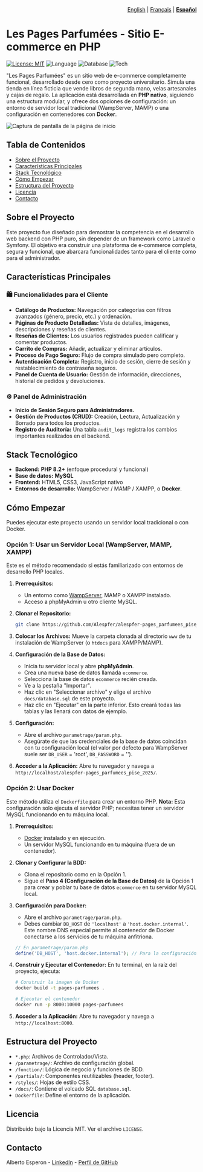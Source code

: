 <!-- Language Navigation -->
<div align="right">
  <a href="./README.md">English</a> | <a href="./README_fr.md">Français</a> | <b><a href="./README_es.md">Español</a></b>
</div>

# Les Pages Parfumées - Sitio E-commerce en PHP

[![License: MIT](https://img.shields.io/badge/Licencia-MIT-blue.svg)](https://opensource.org/licenses/MIT)
![Language](https://img.shields.io/badge/Lenguaje-PHP-8892BF)
![Database](https://img.shields.io/badge/Base_de_Datos-MySQL-4479A1)
![Tech](https://img.shields.io/badge/Tecnología-Docker-2496ED)

"Les Pages Parfumées" es un sitio web de e-commerce completamente funcional, desarrollado desde cero como proyecto universitario. Simula una tienda en línea ficticia que vende libros de segunda mano, velas artesanales y cajas de regalo. La aplicación está desarrollada en **PHP nativo**, siguiendo una estructura modular, y ofrece dos opciones de configuración: un entorno de servidor local tradicional (WampServer, MAMP) o una configuración en contenedores con **Docker**.

![Captura de pantalla de la página de inicio](img/homepage.png)

## Tabla de Contenidos

- [Sobre el Proyecto](#sobre-el-proyecto)
- [Características Principales](#características-principales)
- [Stack Tecnológico](#stack-tecnológico)
- [Cómo Empezar](#cómo-empezar)
- [Estructura del Proyecto](#estructura-del-proyecto)
- [Licencia](#licencia)
- [Contacto](#contacto)

## Sobre el Proyecto

Este proyecto fue diseñado para demostrar la competencia en el desarrollo web backend con PHP puro, sin depender de un framework como Laravel o Symfony. El objetivo era construir una plataforma de e-commerce completa, segura y funcional, que abarcara funcionalidades tanto para el cliente como para el administrador.

## Características Principales

### 🛍️ Funcionalidades para el Cliente
*   **Catálogo de Productos:** Navegación por categorías con filtros avanzados (género, precio, etc.) y ordenación.
*   **Páginas de Producto Detalladas:** Vista de detalles, imágenes, descripciones y reseñas de clientes.
*   **Reseñas de Clientes:** Los usuarios registrados pueden calificar y comentar productos.
*   **Carrito de Compras:** Añadir, actualizar y eliminar artículos.
*   **Proceso de Pago Seguro:** Flujo de compra simulado pero completo.
*   **Autenticación Completa:** Registro, inicio de sesión, cierre de sesión y restablecimiento de contraseña seguros.
*   **Panel de Cuenta de Usuario:** Gestión de información, direcciones, historial de pedidos y devoluciones.

### ⚙️ Panel de Administración
*   **Inicio de Sesión Seguro para Administradores.**
*   **Gestión de Productos (CRUD):** Creación, Lectura, Actualización y Borrado para todos los productos.
*   **Registro de Auditoría:** Una tabla `audit_logs` registra los cambios importantes realizados en el backend.

## Stack Tecnológico

*   **Backend:** **PHP 8.2+** (enfoque procedural y funcional)
*   **Base de datos:** **MySQL**
*   **Frontend:** HTML5, CSS3, JavaScript nativo
*   **Entornos de desarrollo:** WampServer / MAMP / XAMPP, o **Docker**.

## Cómo Empezar

Puedes ejecutar este proyecto usando un servidor local tradicional o con Docker.

### Opción 1: Usar un Servidor Local (WampServer, MAMP, XAMPP)

Este es el método recomendado si estás familiarizado con entornos de desarrollo PHP locales.

1.  **Prerrequisitos:**
    *   Un entorno como [WampServer](https://www.wampserver.com/), MAMP o XAMPP instalado.
    *   Acceso a phpMyAdmin u otro cliente MySQL.

2.  **Clonar el Repositorio:**
    ```bash
    git clone https://github.com/Alespfer/alespfer-pages_parfumees_pise_2025.git
    ```

3.  **Colocar los Archivos:**
    Mueve la carpeta clonada al directorio `www` de tu instalación de WampServer (o `htdocs` para XAMPP/MAMP).

4.  **Configuración de la Base de Datos:**
    *   Inicia tu servidor local y abre **phpMyAdmin**.
    *   Crea una nueva base de datos llamada `ecommerce`.
    *   Selecciona la base de datos `ecommerce` recién creada.
    *   Ve a la pestaña "Importar".
    *   Haz clic en "Seleccionar archivo" y elige el archivo `docs/database.sql` de este proyecto.
    *   Haz clic en "Ejecutar" en la parte inferior. Esto creará todas las tablas y las llenará con datos de ejemplo.

5.  **Configuración:**
    *   Abre el archivo `parametrage/param.php`.
    *   Asegúrate de que las credenciales de la base de datos coincidan con tu configuración local (el valor por defecto para WampServer suele ser `DB_USER` = 'root', `DB_PASSWORD` = '').

6.  **Acceder a la Aplicación:**
    Abre tu navegador y navega a `http://localhost/alespfer-pages_parfumees_pise_2025/`.

### Opción 2: Usar Docker

Este método utiliza el `Dockerfile` para crear un entorno PHP. **Nota:** Esta configuración solo ejecuta el servidor PHP; necesitas tener un servidor MySQL funcionando en tu máquina local.

1.  **Prerrequisitos:**
    *   [Docker](https://www.docker.com/get-started) instalado y en ejecución.
    *   Un servidor MySQL funcionando en tu máquina (fuera de un contenedor).

2.  **Clonar y Configurar la BDD:**
    *   Clona el repositorio como en la Opción 1.
    *   Sigue el **Paso 4 (Configuración de la Base de Datos)** de la Opción 1 para crear y poblar tu base de datos `ecommerce` en tu servidor MySQL local.

3.  **Configuración para Docker:**
    *   Abre el archivo `parametrage/param.php`.
    *   Debes cambiar `DB_HOST` de `'localhost'` a `'host.docker.internal'`. Este nombre DNS especial permite al contenedor de Docker conectarse a los servicios de tu máquina anfitriona.
    ```php
    // En parametrage/param.php
    define('DB_HOST', 'host.docker.internal'); // Para la configuración con Docker
    ```

4.  **Construir y Ejecutar el Contenedor:**
    En tu terminal, en la raíz del proyecto, ejecuta:
    ```bash
    # Construir la imagen de Docker
    docker build -t pages-parfumees .

    # Ejecutar el contenedor
    docker run -p 8000:10000 pages-parfumees
    ```

5.  **Acceder a la Aplicación:**
    Abre tu navegador y navega a `http://localhost:8000`.

## Estructura del Proyecto

*   `*.php`: Archivos de Controlador/Vista.
*   `/parametrage/`: Archivo de configuración global.
*   `/fonction/`: Lógica de negocio y funciones de BDD.
*   `/partials/`: Componentes reutilizables (header, footer).
*   `/styles/`: Hojas de estilo CSS.
*   `/docs/`: Contiene el volcado SQL `database.sql`.
*   `Dockerfile`: Define el entorno de la aplicación.

## Licencia

Distribuido bajo la Licencia MIT. Ver el archivo `LICENSE`.

## Contacto

Alberto Esperon - [LinkedIn](https://www.linkedin.com/in/alberto-espfer) - [Perfil de GitHub](https://github.com/Alespfer)
